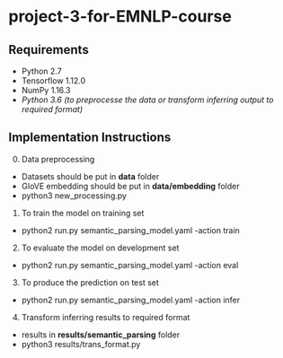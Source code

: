# project-3-for-EMNLP-course

## Requirements
- Python 2.7
- Tensorflow 1.12.0
- NumPy 1.16.3
- *Python 3.6 (to preprocesse the data or transform inferring output to required format)*

## Implementation Instructions
0. Data preprocessing
- Datasets should be put in **data** folder
- GloVE embedding should be put in **data/embedding** folder
- python3 new_processing.py

1. To train the model on training set
- python2 run.py semantic_parsing_model.yaml -action train

2. To evaluate the model on development set
- python2 run.py semantic_parsing_model.yaml -action eval

3. To produce the prediction on test set
- python2 run.py semantic_parsing_model.yaml -action infer

4. Transform inferring results to required format
- results in **results/semantic_parsing** folder
- python3 results/trans_format.py